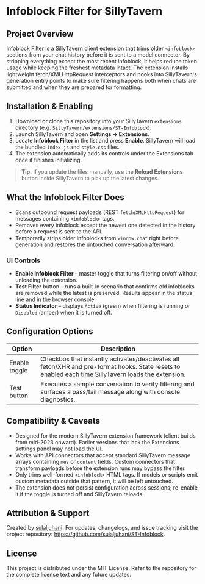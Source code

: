# Infoblock Filter for SillyTavern

## Project Overview
Infoblock Filter is a SillyTavern client extension that trims older `<infoblock>` sections from your chat history before it is sent to a model connector. By stripping everything except the most recent infoblock, it helps reduce token usage while keeping the freshest metadata intact. The extension installs lightweight fetch/XMLHttpRequest interceptors and hooks into SillyTavern's generation entry points to make sure filtering happens both when chats are submitted and when they are prepared for formatting.

## Installation & Enabling
1. Download or clone this repository into your SillyTavern `extensions` directory (e.g. `SillyTavern/extensions/ST-Infoblock`).
2. Launch SillyTavern and open **Settings → Extensions**.
3. Locate **Infoblock Filter** in the list and press **Enable**. SillyTavern will load the bundled `index.js` and `style.css` files.
4. The extension automatically adds its controls under the Extensions tab once it finishes initializing.

> **Tip:** If you update the files manually, use the **Reload Extensions** button inside SillyTavern to pick up the latest changes.

## What the Infoblock Filter Does
- Scans outbound request payloads (REST `fetch`/`XMLHttpRequest`) for messages containing `<infoblock>` tags.
- Removes every infoblock except the newest one detected in the history before a request is sent to the API.
- Temporarily strips older infoblocks from `window.chat` right before generation and restores the untouched conversation afterward.

### UI Controls
- **Enable Infoblock Filter** – master toggle that turns filtering on/off without unloading the extension.
- **Test Filter** button – runs a built-in scenario that confirms old infoblocks are removed while the latest is preserved. Results appear in the status line and in the browser console.
- **Status Indicator** – displays `Active` (green) when filtering is running or `Disabled` (amber) when it is turned off.

## Configuration Options
| Option | Description |
| --- | --- |
| Enable toggle | Checkbox that instantly activates/deactivates all fetch/XHR and pre-format hooks. State resets to enabled each time SillyTavern loads the extension. |
| Test button | Executes a sample conversation to verify filtering and surfaces a pass/fail message along with console diagnostics. |

## Compatibility & Caveats
- Designed for the modern SillyTavern extension framework (client builds from mid-2023 onward). Earlier versions that lack the Extensions settings panel may not load the UI.
- Works with API connectors that accept standard SillyTavern message arrays containing `mes` or `content` fields. Custom connectors that transform payloads before the extension runs may bypass the filter.
- Only trims well-formed `<infoblock>` HTML tags. If models or scripts emit custom metadata outside that pattern, it will be left untouched.
- The extension does not persist configuration across sessions; re-enable it if the toggle is turned off and SillyTavern reloads.

## Attribution & Support
Created by [sulaljuhani](https://github.com/sulaljuhani). For updates, changelogs, and issue tracking visit the project repository: <https://github.com/sulaljuhani/ST-Infoblock>.

## License
This project is distributed under the MIT License. Refer to the repository for the complete license text and any future updates.
